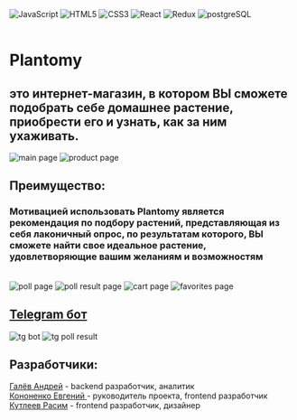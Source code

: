 <div>
<img src='https://img.shields.io/badge/javascript-%23323330.svg?style=for-the-badge&logo=javascript&logoColor=%23F7DF1E' alt='JavaScript'/>
<img src='https://img.shields.io/badge/html5-%23E34F26.svg?style=for-the-badge&logo=html5&logoColor=white' alt='HTML5'/>
<img src='https://img.shields.io/badge/css3-%231572B6.svg?style=for-the-badge&logo=css3&logoColor=white' alt='CSS3'/>
<img src='https://img.shields.io/badge/react-%2320232a.svg?style=for-the-badge&logo=react&logoColor=%2361DAFB' alt='React'/>
<img src='https://img.shields.io/badge/redux-%23593d88.svg?style=for-the-badge&logo=redux&logoColor=white' alt='Redux'/>
<img src='https://img.shields.io/badge/postgres-%23316192.svg?style=for-the-badge&logo=postgresql&logoColor=white' alt='postgreSQL'/>
</div>
</br>

<h1> Plantomy <h2>это интернет-магазин, в котором ВЫ сможете подобрать себе домашнее растение, приобрести его и узнать, как за ним ухаживать.</h2></h1>

<img src='https://user-images.githubusercontent.com/83094079/216393070-c54cebc7-ec0c-4271-9a9c-c07c0440270a.png' alt='main page'/>
<img src='https://user-images.githubusercontent.com/83094079/216396708-9fa4207a-7ca0-427d-bd39-07cd44ac1b40.png' alt='product page'/>

<h2>Преимущество: </h2>
<h3>Мотивацией использовать Plantomy является рекомендация по подбору растений, представляющая из себя лаконичный опрос, по результатам которого, ВЫ сможете найти свое идеальное растение, удовлетворяющие вашим желаниям и возможностям</h3>
</br>
<img src='https://user-images.githubusercontent.com/83094079/216396931-1ab10887-a4f9-4cd5-8269-81202ccd50b4.png' alt='poll page'/>
<img src='https://user-images.githubusercontent.com/83094079/216397057-bdf20903-7a21-46fe-bfb6-1274e6ea6e5f.png' alt='poll result page'/>

<img src='https://user-images.githubusercontent.com/83094079/216397440-07404dbc-382f-4472-a6ed-af88dfcf194b.png' alt='cart page'/>
<img src='https://user-images.githubusercontent.com/83094079/216397496-88b2985d-7f9c-4339-ac9c-3aebf4a3f605.png' alt='favorites page'/>

<h2><a href='https://t.me/PlantomyBot' target='_blank'>Telegram бот</a></h2>
<img src='https://user-images.githubusercontent.com/83094079/216402173-5906b820-73e5-4249-9c29-36deb5536d98.png' alt='tg bot'/>
<img src='https://user-images.githubusercontent.com/83094079/216402303-caa474ef-c949-41e3-88ac-3abd42895921.png' alt='tg poll result'/>

<h2>Разработчики: </h2>
<a href='https://github.com/Arkadashim' target='_blank'>Галёв Андрей</a> - backend разработчик, аналитик 
</br>
<a href='https://github.com/TULENz' target='_blank'>Кононенко Евгений </a> - руководитель проекта, frontend разработчик
</br>
<a href='https://github.com/kildanL' target='_blank'>Кутлеев Расим</a> - frontend разработчик, дизайнер
</br>

